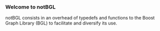 ### Welcome to notBGL

notBGL consists in an overhead of typedefs and functions to the Boost Graph Library (BGL) to facilitate and diversify its use.
